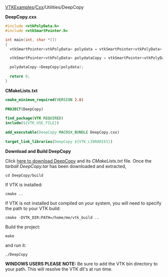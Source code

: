 [VTKExamples](/index/)/[Cxx](/Cxx)/Utilities/DeepCopy

**DeepCopy.cxx**
```c++
#include <vtkPolyData.h>
#include <vtkSmartPointer.h>

int main(int, char *[])
{
  vtkSmartPointer<vtkPolyData> polydata = vtkSmartPointer<vtkPolyData>::New();

  vtkSmartPointer<vtkPolyData> polydataCopy = vtkSmartPointer<vtkPolyData>::New();

  polydataCopy->DeepCopy(polydata);
  
  return 0;
}
```
**CMakeLists.txt**
```cmake
cmake_minimum_required(VERSION 2.8)
 
PROJECT(DeepCopy)
 
find_package(VTK REQUIRED)
include(${VTK_USE_FILE})
 
add_executable(DeepCopy MACOSX_BUNDLE DeepCopy.cxx)
 
target_link_libraries(DeepCopy ${VTK_LIBRARIES})
```

**Download and Build DeepCopy**

Click [here to download DeepCopy](https://github.com/lorensen/VTKWikiExamplesTarballs/raw/master/DeepCopy.tar) and its *CMakeLists.txt* file.
Once the *tarball DeepCopy.tar* has been downloaded and extracted,
```
cd DeepCopy/build 
```
If VTK is installed:
```
cmake ..
```
If VTK is not installed but compiled on your system, you will need to specify the path to your VTK build:
```
cmake -DVTK_DIR:PATH=/home/me/vtk_build ..
```
Build the project:
```
make
```
and run it:
```
./DeepCopy
```
**WINDOWS USERS PLEASE NOTE:** Be sure to add the VTK bin directory to your path. This will resolve the VTK dll's at run time.

